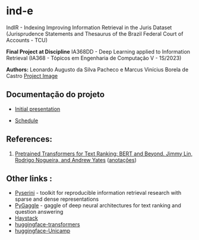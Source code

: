# ind-e
IndIR   -  Indexing Improving Information Retrieval in the Juris Dataset (Jurisprudence Statements and Thesaurus of the Brazil Federal Court of Accounts - TCU)

**Final Project at Discipline**
IA368DD - Deep Learning applied to Information Retrieval (IA368 - Tópicos em Engenharia de Computação V - 1S/2023)

**Authors:** Leonardo Augusto da Silva Pacheco e  Marcus Vinícius Borela de Castro
[Project Image](https://github.com/marcusborela/ind-ir/blob/main/docs/image/Ind-IR-imagem.png)

## Documentação do projeto
* [Initial presentation](https://github.com/marcusborela/ind-ir/blob/main/docs/presentation/Apresenta%C3%A7%C3%A3o%20inicial%2020230525.pdf)

* [Schedule](https://github.com/marcusborela/ind-ir/blob/main/docs/schedule/cronograma.xlsx)

## References:
1. [Pretrained Transformers for Text Ranking: BERT and Beyond. Jimmy Lin, Rodrigo Nogueira, and Andrew Yates](https://arxiv.org/abs/2010.06467) ([anotações](https://github.com/marcusborela/ind-ir/blob/main/docs/references/Pretrained%20Transformers%20for%20Text%20Ranking%20-%20BERT%20and%20Beyond.pdf))


## Other links :
* [Pyserini](https://github.com/castorini/pyserini) - toolkit for reproducible information retrieval research with sparse and dense representations
* [PyGaggle](https://github.com/castorini/pygaggle/) - gaggle of deep neural architectures for text ranking and question answering
* [Haystack](https://haystack.deepset.ai/overview/intro) 
* [huggingface-transformers](https://huggingface.co/docs/transformers/index)
* [huggingface-Unicamp](https://huggingface.co/unicamp-dl)

